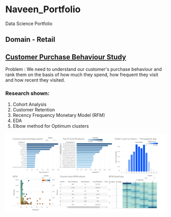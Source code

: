 # Naveen_Portfolio
Data Science Portfolio

## Domain - Retail
## [Customer Purchase Behaviour Study](https://github.com/kumarnav03/Customer_Segmentation)

Problem : We need to understand our customer's purchase behaviour and rank them on the basis of how much they spend, how frequent they visit and how recent they visited.

### Research shown:
  1. Cohort Analysis
  2. Customer Retention
  3. Recency Frequency Monetary Model (RFM)
  4. EDA
  5. Elbow method for Optimum clusters
  
  ![alt text](https://github.com/kumarnav03/Customer_Segmentation/blob/master/Customer_Tableau.PNG)
  
